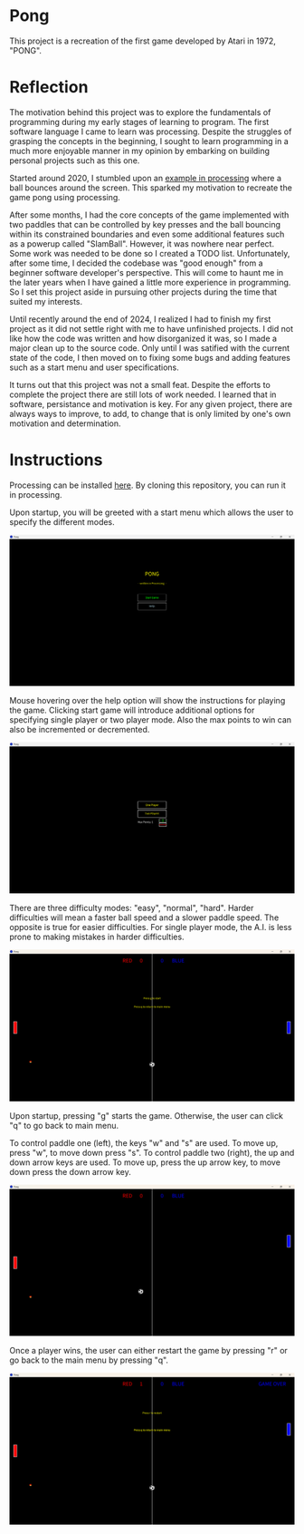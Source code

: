 # Pong

This project is a recreation of the first game developed by Atari in 1972, "PONG".

# Reflection

The motivation behind this project was to explore the fundamentals of programming
during my early stages of learning to program. The first software language
I came to learn was processing. Despite the struggles of grasping the concepts
in the beginning, I sought to learn programming in a much more enjoyable manner
in my opinion by embarking on building personal projects such as this one. 

Started around 2020, I stumbled upon an [example in processing](https://processing.org/examples/bounce.html) 
where a ball bounces around the screen. This sparked my motivation to recreate
the game pong using processing. 

After some months, I had the core concepts of the game implemented with two
paddles that can be controlled by key presses and the ball bouncing within
its constrained boundaries and even some additional features such as a powerup
called "SlamBall". However, it was nowhere near perfect. Some work was needed to
be done so I created a TODO list. Unfortunately, after some time, I decided the
codebase was "good enough" from a beginner software developer's perspective. This
will come to haunt me in the later years when I have gained a little more experience
in programming. So I set this project aside in pursuing other projects during
the time that suited my interests.

Until recently around the end of 2024, I realized I had to finish my first 
project as it did not settle right with me to have unfinished projects. I
did not like how the code was written and how disorganized it was, so I made a 
major clean up to the source code. Only until I was satified with the current
state of the code, I then moved on to fixing some bugs and adding features such as
a start menu and user specifications. 

It turns out that this project was not a small feat. Despite the efforts to 
complete the project there are still lots of work needed. I learned that in
software, persistance and motivation is key. For any given project, there are
always ways to improve, to add, to change that is only limited by one's own
motivation and determination. 

# Instructions

Processing can be installed [here](https://processing.org/download). By cloning
this repository, you can run it in processing.

Upon startup, you will be greeted with a start menu which allows the user to 
specify the different modes.

![Start Menu Processing](/images//pong_start_menu.png)

Mouse hovering over the help option will show the instructions for playing the game. 
Clicking start game will introduce additional options for specifying single player
or two player mode. Also the max points to win can also be incremented or decremented.

![Player Selection](/images//player_selection.png)

There are three difficulty modes: "easy", "normal", "hard". Harder difficulties will
mean a faster ball speed and a slower paddle speed. The opposite is true for
easier difficulties. For single player mode, the A.I. is less prone to making mistakes
in harder difficulties.

![Startup](/images//startup.png)

Upon startup, pressing "g" starts the game. Otherwise, the user can click "q" to 
go back to main menu.

To control paddle one (left), the keys "w" and "s" are used. To move up, press "w",
to move down press "s". To control paddle two (right), the up and down arrow
keys are used. To move up, press the up arrow key, to move down press the down
arrow key.

![Sample Game](/images//game.png)

Once a player wins, the user can either restart the game by pressing "r" or go 
back to the main menu by pressing "q".

![End Game](/images//endgame.png)

